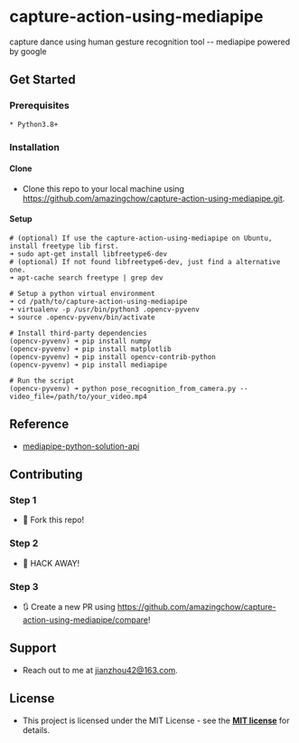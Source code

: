 # capture-action-using-mediapipe

capture dance using human gesture recognition tool -- mediapipe powered by google 

## Get Started

### Prerequisites

```text
* Python3.8+
```

### Installation

#### Clone

* Clone this repo to your local machine using https://github.com/amazingchow/capture-action-using-mediapipe.git.

#### Setup

```shell
# (optional) If use the capture-action-using-mediapipe on Ubuntu, install freetype lib first.
➜ sudo apt-get install libfreetype6-dev
# (optional) If not found libfreetype6-dev, just find a alternative one.
➜ apt-cache search freetype | grep dev

# Setup a python virtual environment
➜ cd /path/to/capture-action-using-mediapipe
➜ virtualenv -p /usr/bin/python3 .opencv-pyvenv
➜ source .opencv-pyvenv/bin/activate

# Install third-party dependencies
(opencv-pyvenv) ➜ pip install numpy
(opencv-pyvenv) ➜ pip install matplotlib
(opencv-pyvenv) ➜ pip install opencv-contrib-python
(opencv-pyvenv) ➜ pip install mediapipe

# Run the script
(opencv-pyvenv) ➜ python pose_recognition_from_camera.py --video_file=/path/to/your_video.mp4
```

## Reference

* [mediapipe-python-solution-api](https://google.github.io/mediapipe/solutions/pose#python-solution-api)

## Contributing

### Step 1

* 🍴 Fork this repo!

### Step 2

* 🔨 HACK AWAY!

### Step 3

* 🔃 Create a new PR using https://github.com/amazingchow/capture-action-using-mediapipe/compare!

## Support

* Reach out to me at <jianzhou42@163.com>.

## License

* This project is licensed under the MIT License - see the **[MIT license](http://opensource.org/licenses/mit-license.php)** for details.